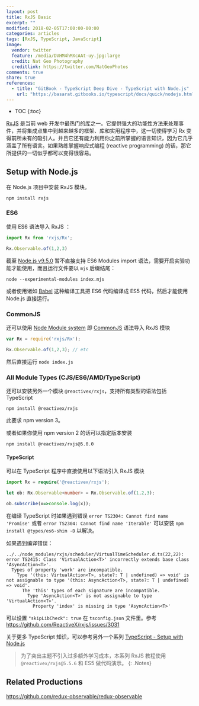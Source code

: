 ```yaml
---
layout: post
title: RxJS Basic
excerpt: ""
modified: 2018-02-05T17:00:00-00:00
categories: articles
tags: [RxJS, TypeScript, JavaScript]
image:
  vendor: twitter
  feature: /media/DVHM4hMXcAAt-uy.jpg:large
  credit: Nat Geo Photography‏
  creditlink: https://twitter.com/NatGeoPhotos
comments: true
share: true
references:
  - title: "GitBook - TypeScript Deep Dive - TypeScript with Node.js"
    url: "https://basarat.gitbooks.io/typescript/docs/quick/nodejs.html"
---
```


* TOC
{:toc}

[RxJS][rxjs] 是当前 web 开发中最热门的库之一。它提供强大的功能性方法来处理事件，并将集成点集中到越来越多的框架、库和实用程序中，这一切使得学习 Rx 变得前所未有的吸引人。并且它还有能力利用你之前所掌握的语言知识，因为它几乎涵盖了所有语言。如果熟练掌握响应式编程 (reactive programming) 的话，那它所提供的一切似乎都可以变得很容易。

## Setup with Node.js

在 Node.js 项目中安装 RxJS 模块。

`npm install rxjs`

### ES6

使用 ES6 语法导入 RxJS ：

```javascript
import Rx from 'rxjs/Rx';

Rx.Observable.of(1,2,3)
```

截至 [Node.js v9.5.0][esm] 暂不直接支持 ES6 Modules import 语法，需要开启实验功能才能使用，而且运行文件要以 `mjs` 后缀结尾：

`node --experimental-modules index.mjs`

或者使用诸如 [Babel][babeljs] 这种编译工具把 ES6 代码编译成 ES5 代码，然后才能使用 Node.js 直接运行。

### CommonJS

还可以使用 [Node Module system][modules] 即 [CommonJS][commonjs] 语法导入 RxJS 模块

```javascript
var Rx = require('rxjs/Rx');

Rx.Observable.of(1,2,3); // etc
```

然后直接运行 `node index.js`

### All Module Types (CJS/ES6/AMD/TypeScript)

还可以安装另外一个模块 `@reactivex/rxjs`，支持所有类型的语法包括 TypeScript

`npm install @reactivex/rxjs`

此要求 npm version 3。

或者如果你使用 npm version 2 的话可以指定版本安装

`npm install @reactivex/rxjs@5.0.0`

#### TypeScript

可以在 TypeScript 程序中直接使用以下语法引入 RxJS 模块

```typescript
import Rx = require('@reactivex/rxjs');

let ob: Rx.Observable<number> = Rx.Observable.of(1,2,3);

ob.subscribe(x=>console.log(x));
```

在编译 TypeScript 时如果遇到错误 `error TS2304: Cannot find name 'Promise'` 或者 `error TS2304: Cannot find name 'Iterable'`
可以安装 `npm install @types/es6-shim -D` 以解决。

如果遇到编译错误：

```
../../node_modules/rxjs/scheduler/VirtualTimeScheduler.d.ts(22,22): error TS2415: Class 'VirtualAction<T>' incorrectly extends base class 'AsyncAction<T>'.
  Types of property 'work' are incompatible.
    Type '(this: VirtualAction<T>, state?: T | undefined) => void' is not assignable to type '(this: AsyncAction<T>, state?: T | undefined) => void'.
      The 'this' types of each signature are incompatible.
        Type 'AsyncAction<T>' is not assignable to type 'VirtualAction<T>'.
          Property 'index' is missing in type 'AsyncAction<T>'
```

可以设置 `"skipLibCheck": true` 在 `tsconfig.json` 文件里。参考 https://github.com/ReactiveX/rxjs/issues/3031


关于更多 TypeScript 知识，可以参考另外一个系列 [TypeScript - Setup with Node.js](/articles/typescript-setup-with-nodejs/)


> 为了突出主题不引入过多额外学习成本，本系列 RxJS 教程使用 `@reactivex/rxjs@5.5.6` 和 ES5 做代码演示。
{: .Notes}



## Related Productions

https://github.com/redux-observable/redux-observable




[rxjs]:https://github.com/ReactiveX/rxjs
[esm]:https://nodejs.org/docs/latest-v9.x/api/esm.html
[babeljs]:https://babeljs.io/
[commonjs]:http://requirejs.org/docs/commonjs.html
[modules]:https://nodejs.org/docs/latest/api/modules.html
